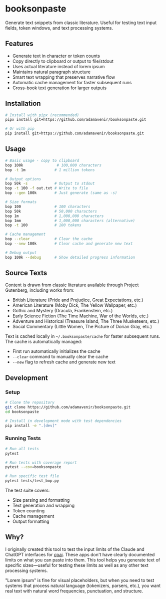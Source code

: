 # booksonpaste

Generate text snippets from classic literature. Useful for testing text input fields, token windows, and text processing systems.

## Features

- Generate text in character or token counts
- Copy directly to clipboard or output to file/stdout
- Uses actual literature instead of lorem ipsum
- Maintains natural paragraph structure
- Smart text wrapping that preserves narrative flow
- Automatic cache management for faster subsequent runs
- Cross-book text generation for larger outputs

## Installation

```bash
# Install with pipx (recommended)
pipx install git+https://github.com/adamavenir/booksonpaste.git

# Or with pip
pip install git+https://github.com/adamavenir/booksonpaste.git
```

## Usage

```bash
# Basic usage - copy to clipboard
bop 100k               # 100,000 characters
bop -t 1m             # 1 million tokens

# Output options
bop 50k -s            # Output to stdout
bop -t 100 -f out.txt # Write to file
bop --gen 100k        # Just generate (same as -s)

# Size formats
bop 100               # 100 characters
bop 50k               # 50,000 characters
bop 1m                # 1,000,000 characters
bop 1mm               # 1,000,000 characters (alternative)
bop -t 100            # 100 tokens

# Cache management
bop --clear           # Clear the cache
bop --new 100k        # Clear cache and generate new text

# Debug output
bop 100k --debug      # Show detailed progress information
```

## Source Texts

Content is drawn from classic literature available through Project Gutenberg, including works from:
- British Literature (Pride and Prejudice, Great Expectations, etc.)
- American Literature (Moby Dick, The Yellow Wallpaper, etc.)
- Gothic and Mystery (Dracula, Frankenstein, etc.)
- Early Science Fiction (The Time Machine, War of the Worlds, etc.)
- Adventure and Historical (Treasure Island, The Three Musketeers, etc.)
- Social Commentary (Little Women, The Picture of Dorian Gray, etc.)

Text is cached locally in `~/.booksonpaste/cache` for faster subsequent runs. The cache is automatically managed:
- First run automatically initializes the cache
- `--clear` command to manually clear the cache
- `--new` flag to refresh cache and generate new text

## Development

### Setup

```bash
# Clone the repository
git clone https://github.com/adamavenir/booksonpaste.git
cd booksonpaste

# Install in development mode with test dependencies
pip install -e ".[dev]"
```

### Running Tests

```bash
# Run all tests
pytest

# Run tests with coverage report
pytest --cov=booksonpaste

# Run specific test file
pytest tests/test_bop.py
```

The test suite covers:
- Size parsing and formatting
- Text generation and wrapping
- Token counting
- Cache management
- Output formatting

## Why?

I originally created this tool to test the input limits of the Claude and ChatGPT interfaces for [cpai](https://github.com/adamavenir/cpai). These apps don't have clearly documented limits on what you can paste into them. This tool helps you generate text of specific sizes—useful for testing these limits as well as any other text processing systems.

"Lorem ipsum" is fine for visual placeholders, but when you need to test systems that process natural language (tokenizers, parsers, etc.), you want real text with natural word frequencies, punctuation, and structure.
